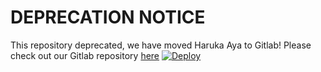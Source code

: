 # DEPRECATION NOTICE

This repository deprecated, we have moved Haruka Aya to Gitlab! Please check out our Gitlab repository [here](https://gitlab.com/RealAkito/HarukaAya)
[![Deploy](https://www.herokucdn.com/deploy/button.svg)](https://heroku.com/deploy?template=https://github.com/Baby-xD/Sunny-Leone)
